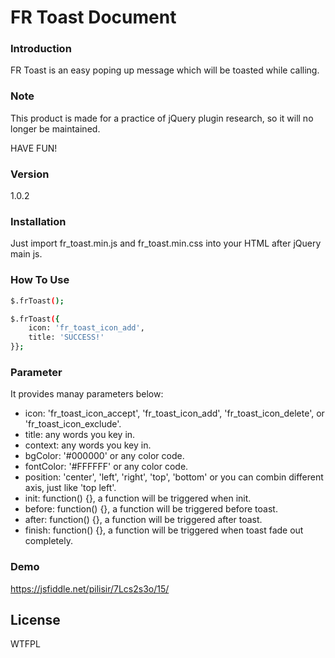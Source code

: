 # FR Toast Document

### Introduction
FR Toast is an easy poping up message which will be toasted while calling.

### Note
This product is made for a practice of jQuery plugin research, so it will no longer be maintained.

HAVE FUN!

### Version
1.0.2

### Installation
Just import fr_toast.min.js and fr_toast.min.css into your HTML after jQuery main js.

### How To Use

```sh
$.frToast();
```

```sh
$.frToast({
    icon: 'fr_toast_icon_add',
    title: 'SUCCESS!'
}};
```

### Parameter

It provides manay parameters below:

* icon: 'fr_toast_icon_accept',  'fr_toast_icon_add', 'fr_toast_icon_delete', or 'fr_toast_icon_exclude'.
* title: any words you key in.
* context: any words you key in.
* bgColor: '#000000' or any color code.
* fontColor: '#FFFFFF' or any color code.
* position: 'center', 'left', 'right', 'top', 'bottom' or you can combin different axis, just like 'top left'.
* init: function() {}, a function will be triggered when init.
* before: function() {}, a function will be triggered before toast.
* after: function() {}, a function will be triggered after toast.
* finish: function() {}, a function will be triggered when toast fade out completely.

### Demo

https://jsfiddle.net/pilisir/7Lcs2s3o/15/

License
----

WTFPL